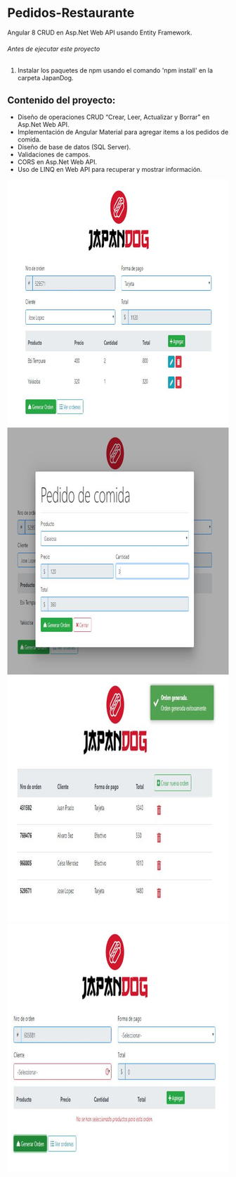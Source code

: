 # Pedidos-Restaurante
Angular 8 CRUD en Asp.Net Web API usando Entity Framework.

###### Antes de ejecutar este proyecto
1. Instalar los paquetes de npm usando el comando 'npm install' en la carpeta JapanDog.

## Contenido del proyecto:

-  Diseño de operaciones CRUD “Crear, Leer, Actualizar y Borrar” en Asp.Net Web API.
-  Implementación de Angular Material para agregar items a los pedidos de comida.
-  Diseño de base de datos (SQL Server).
-  Validaciones de campos.
-  CORS en Asp.Net Web API.
-  Uso de LINQ en Web API para recuperar y mostrar información.

<img src="https://github.com/luisanalinares/Pedidos-Restaurante/blob/master/PrntScrn/screenshot1.JPG" width="986" height="561" />
<img src="https://github.com/luisanalinares/Pedidos-Restaurante/blob/master/PrntScrn/screenshot2.JPG" width="986" height="561" />
<img src="https://github.com/luisanalinares/Pedidos-Restaurante/blob/master/PrntScrn/screenshot3.JPG" width="986" height="561" />
<img src="https://github.com/luisanalinares/Pedidos-Restaurante/blob/master/PrntScrn/screenshot4.JPG" width="986" height="561" />

